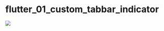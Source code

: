 # flutter_01_custom_tabbar_indicator
![](https://cdn.dribbble.com/users/4791850/screenshots/10034848/media/8c65d3300df6397be9225db5340a8167.gif)
